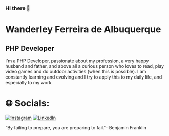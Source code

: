 ### Hi there 👋

<!--
**wanderleyfa/wanderleyfa** is a ✨ _special_ ✨ repository because its `README.md` (this file) appears on your GitHub profile.

Here are some ideas to get you started:

- 🔭 I’m currently working on ...
- 🌱 I’m currently learning ...
- 👯 I’m looking to collaborate on ...
- 🤔 I’m looking for help with ...
- 💬 Ask me about ...
- 📫 How to reach me: ...
- 😄 Pronouns: ...
- ⚡ Fun fact: ...
-->

# Wanderley Ferreira de Albuquerque
## PHP Developer

I'm a PHP Developer, passionate about my profession, a very happy husband and father, and above all a curious person who loves to read, play video games and do outdoor activities (when this is possible). I am constantly learning and evolving and I try to apply this to my daily life, and especially to my work. 



# 🌐 Socials:
[![Instagram](https://img.shields.io/badge/Instagram-%23E4405F.svg?logo=Instagram&logoColor=white)]([https://instagram.com/kibum.png](https://www.instagram.com/wanderleyfa)) [![LinkedIn](https://img.shields.io/badge/LinkedIn-%230077B5.svg?logo=linkedin&logoColor=white)](https://www.linkedin.com/in/wanderleyfa/?locale=en_US) 


“By failing to prepare, you are preparing to fail.”-  Benjamin Franklin
